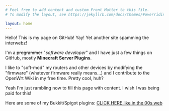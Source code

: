 ```yaml
---
# Feel free to add content and custom Front Matter to this file.
# To modify the layout, see https://jekyllrb.com/docs/themes/#overriding-theme-defaults

layout: home
---
```


Hello! This is my page on GitHub! Yay! Yet another site spamming the interwebz!

I'm a ~~programmer~~ "*software developer*" and I have just a few things on GitHub, mostly **Minecraft Server Plugins**.

I like to "soft-mod" my routers and other devices by modifying the "firmware" (whatever firmware really means...) and I contribute to the OpenWrt Wiki in my free time. Pretty cool, huh?

Yeah I'm just rambling now to fill this page with content. I wish I was being paid for this!

Here are some of my Bukkit/Spigot plugins: [CLICK HERE like in the 00s web](https://github.com/sindastra?tab=repositories&q=bukkit)
